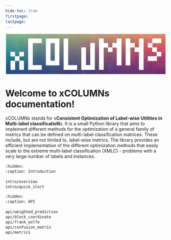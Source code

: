 ```yaml
---
hide-toc: true
firstpage:
lastpage:
---
```


<p align="center">
  <img src="_static/xCOLUMNs_logo.png" width="500px"/>
</p>

# Welcome to xCOLUMNs documentation!

xCOLUMNs stands for x**Consistent Optimization of Label-wise Utilities in Multi-label classificatioN**s.
It is a small Python library that aims to implement different methods for the optimization of a general family of
metrics that can be defined on multi-label classification matrices.
These include, but are not limited to, label-wise metrics.
The library provides an efficient implementation of the different optimization methods
that easily scale to the extreme multi-label classification (XMLC) - problems with a very large number of labels and instances.


```{toctree}
:hidden:
:caption: Introduction

intro/overview
intro/quick_start
```

```{toctree}
:hidden:
:caption: API

api/weighted_prediction
api/block_coordinate
api/frank_wolfe
api/confusion_matrix
api/metrics
```
